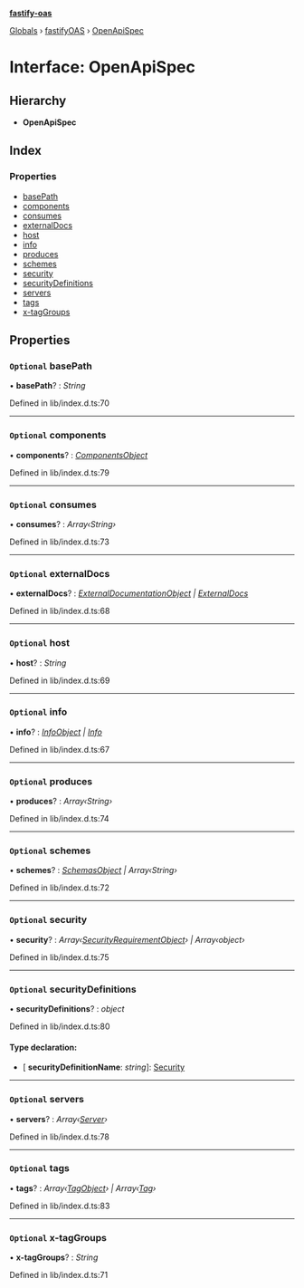 **[fastify-oas](../README.md)**

[Globals](../README.md) › [fastifyOAS](../modules/fastifyoas.md) › [OpenApiSpec](fastifyoas.openapispec.md)

# Interface: OpenApiSpec

## Hierarchy

* **OpenApiSpec**

## Index

### Properties

* [basePath](fastifyoas.openapispec.md#optional-basepath)
* [components](fastifyoas.openapispec.md#optional-components)
* [consumes](fastifyoas.openapispec.md#optional-consumes)
* [externalDocs](fastifyoas.openapispec.md#optional-externaldocs)
* [host](fastifyoas.openapispec.md#optional-host)
* [info](fastifyoas.openapispec.md#optional-info)
* [produces](fastifyoas.openapispec.md#optional-produces)
* [schemes](fastifyoas.openapispec.md#optional-schemes)
* [security](fastifyoas.openapispec.md#optional-security)
* [securityDefinitions](fastifyoas.openapispec.md#optional-securitydefinitions)
* [servers](fastifyoas.openapispec.md#optional-servers)
* [tags](fastifyoas.openapispec.md#optional-tags)
* [x-tagGroups](fastifyoas.openapispec.md#optional-x-taggroups)

## Properties

### `Optional` basePath

• **basePath**? : *String*

Defined in lib/index.d.ts:70

___

### `Optional` components

• **components**? : *[ComponentsObject](componentsobject.md)*

Defined in lib/index.d.ts:79

___

### `Optional` consumes

• **consumes**? : *Array‹String›*

Defined in lib/index.d.ts:73

___

### `Optional` externalDocs

• **externalDocs**? : *[ExternalDocumentationObject](externaldocumentationobject.md) | [ExternalDocs](externaldocs.md)*

Defined in lib/index.d.ts:68

___

### `Optional` host

• **host**? : *String*

Defined in lib/index.d.ts:69

___

### `Optional` info

• **info**? : *[InfoObject](infoobject.md) | [Info](info.md)*

Defined in lib/index.d.ts:67

___

### `Optional` produces

• **produces**? : *Array‹String›*

Defined in lib/index.d.ts:74

___

### `Optional` schemes

• **schemes**? : *[SchemasObject](schemasobject.md) | Array‹String›*

Defined in lib/index.d.ts:72

___

### `Optional` security

• **security**? : *Array‹[SecurityRequirementObject](securityrequirementobject.md)› | Array‹object›*

Defined in lib/index.d.ts:75

___

### `Optional` securityDefinitions

• **securityDefinitions**? : *object*

Defined in lib/index.d.ts:80

#### Type declaration:

* \[ **securityDefinitionName**: *string*\]: [Security](../README.md#security)

___

### `Optional` servers

• **servers**? : *Array‹[Server](../classes/server.md)›*

Defined in lib/index.d.ts:78

___

### `Optional` tags

• **tags**? : *Array‹[TagObject](tagobject.md)› | Array‹[Tag](tag.md)›*

Defined in lib/index.d.ts:83

___

### `Optional` x-tagGroups

• **x-tagGroups**? : *String*

Defined in lib/index.d.ts:71